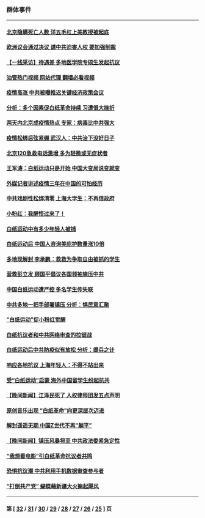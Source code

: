 ### 群体事件
---
#### [北京隐瞒死亡人数 洋五毛杠上美教授被起底](../../pages/ncid279/n13886904.md?12221245) 
#### [欧洲议会通过决议 谴中共迫害人权 要加强制裁](../../pages/ncid279/n13885670.md?12221245) 
#### [【一线采访】待遇差 多地医学院专硕生发起抗议](../../pages/ncid279/n13883914.md?12221245) 
#### [油管热门视频 网站代理 翻墙必看视频](http://138.2.39.72:81/youtube.html?epic-marker?12221245)
#### [疫情高涨 中共被曝推迟关键经济政策会议](../../pages/ncid279/n13884170.md?12221245) 
#### [分析：多个因素促白纸革命持续 习遭很大挫折](../../pages/ncid279/n13872455.md?12221245) 
#### [两天内北京成疫情热点 专家：病毒比中共强大](../../pages/ncid279/n13883440.md?12221245) 
#### [疫情松绑后弦紧绷 武汉人：中共治下没好日子](../../pages/ncid279/n13882348.md?12221245) 
#### [北京120急救电话激增 多为轻微或无症状者](../../pages/ncid279/n13882340.md?12221245) 
#### [王军涛：白纸运动只是开始 中国大变局说变就变](../../pages/ncid279/n13882183.md?12221245) 
#### [外媒记者讲述疫情三年在中国的可怕经历](../../pages/ncid279/n13881853.md?12221245) 
#### [中共戏剧性松绑清零 上海大学生：不再信政府](../../pages/ncid279/n13880836.md?12221245) 
#### [小粉红：我醒悟过来了！](../../pages/ncid279/n13881756.md?12221245) 
#### [白纸运动中有多少年轻人被捕](../../pages/ncid279/n13881065.md?12221245) 
#### [白纸运动后 中国人咨询美庇护数量涨10倍](../../pages/ncid279/n13881172.md?12221245) 
#### [多地现解封 李承鹏：救救为争取自由被抓的学生](../../pages/ncid279/n13876918.md?12221245) 
#### [营救彭立发 顾国平倡议各国领袖施压中共](../../pages/ncid279/n13878701.md?12221245) 
#### [中国白纸运动遭严控 多名学生传失联](../../pages/ncid279/n13878652.md?12221245) 
#### [中共多地一把手部署镇压 分析：惧民意汇聚](../../pages/ncid279/n13878085.md?12221245) 
#### [“白纸运动”促小粉红觉醒](../../pages/ncid279/n13877842.md?12221245) 
#### [白纸抗议者和中共网络审查的拉锯战](../../pages/ncid279/n13877688.md?12221245) 
#### [白纸运动后中共防疫似有放松 分析：缓兵之计](../../pages/ncid279/n13877425.md?12221245) 
#### [响应各地抗议 上海年轻人：不得不站出来](../../pages/ncid279/n13876261.md?12221245) 
#### [受“白纸运动”启蒙 海外中国留学生纷起抗共](../../pages/ncid279/n13876919.md?12221245) 
#### [【晚间新闻】江泽民死了 人权律师团发五点声明](../../pages/ncid279/n13876603.md?12221245) 
#### [原创音乐出现 “白纸革命”向更深层次迈进](../../pages/ncid279/n13876509.md?12221245) 
#### [解封遥遥无期 中国Z世代不再“躺平”](../../pages/ncid279/n13876294.md?12221245) 
#### [【晚间新闻】镇压风暴将至 中共政法委紧急定性](../../pages/ncid279/n13875432.md?12221245) 
#### [“我想看电影”引白纸革命抗议者共鸣](../../pages/ncid279/n13875742.md?12221245) 
#### [恐惧抗议潮 中共利用手机数据审查参与者](../../pages/ncid279/n13875552.md?12221245) 
#### [“打倒共产党” 蝴蝶藉新疆大火搧起飓风](../../pages/ncid279/n13875241.md?12221245) 

---
#### 第 [ [32](./32.md?12221245) / [31](./31.md?12221245) / [30](./30.md?12221245) / [29](./29.md?12221245) / [28](./28.md?12221245) / [27](./27.md?12221245) / [26](./26.md?12221245) / [25](./25.md?12221245) ] 页
